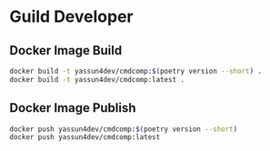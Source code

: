 # Guild Developer

## Docker Image Build
```sh
docker build -t yassun4dev/cmdcomp:$(poetry version --short) .
docker build -t yassun4dev/cmdcomp:latest .
```

## Docker Image Publish

```sh
docker push yassun4dev/cmdcomp:$(poetry version --short)
docker push yassun4dev/cmdcomp:latest
```
